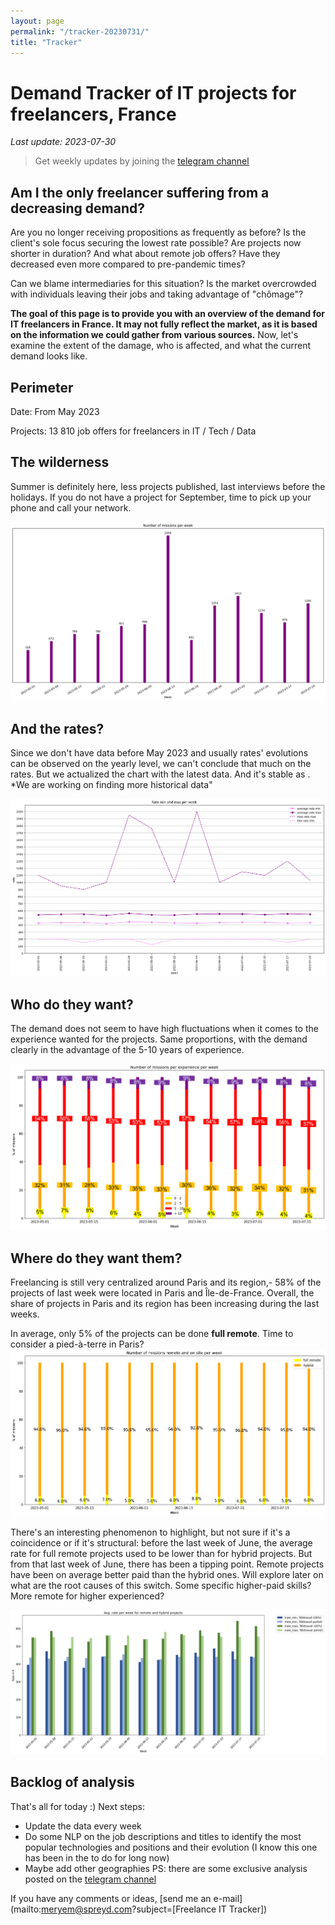 ```yaml
---
layout: page
permalink: "/tracker-20230731/"
title: "Tracker"
---
```

# Demand Tracker of IT projects for freelancers, France
*Last update: 2023-07-30*
> Get weekly updates by joining the [telegram
> channel](https://t.me/+3y9PJaF335UxYTg0)

## Am I the only freelancer suffering from a decreasing demand?

Are you no longer receiving propositions as frequently as before? 
Is the client's sole focus securing the lowest rate possible?
Are projects now shorter in duration?
And what about remote job offers? Have they decreased even more compared to pre-pandemic times? 

Can we blame intermediaries for this situation? 
Is the market overcrowded with individuals leaving their jobs and taking advantage of "chômage"?

**The goal of this page is to provide you with an overview of the demand for IT freelancers in France. It may not fully reflect the market, as it is based on the information we could gather from various sources.**
Now, let's examine the extent of the damage, who is affected, and what the current demand looks like.

## Perimeter
Date: From May 2023

Projects: 13 810 job offers for freelancers in IT / Tech / Data

## The wilderness
Summer is definitely here, less projects published, last interviews before the holidays. If you do not have a project for September, time to pick up your phone and call your network.

![Number of projects posted per week](/nbmissions_week_20230731.png)

## And the rates?
Since we don't have data before May 2023 and usually rates' evolutions can be observed on the yearly level, we can't conclude that much on the rates. But we actualized the chart with the latest data.
And it's stable as .
*We are working on finding more historical data"

![Rates' evolutions](/rates_week_20230731.png)

## Who do they want?
The demand does not seem to have high fluctuations when it comes to the experience wanted for the projects.
Same proportions, with the demand clearly in the advantage of the 5-10 years of experience.

![Demand per experience](/nbmissions_exp_20230724.png)

## Where do they want them?
Freelancing is still very centralized around Paris and its region,- 58% of the projects of last week were located in Paris and Île-de-France.
Overall, the share of projects in Paris and its region has been increasing during the last weeks.


In average, only 5% of the projects can be done **full remote**. Time to consider a pied-à-terre in Paris?
![Demand per remote](/nbmissions_remote_20230731.png)

There's an interesting phenomenon to highlight, but not sure if it's a coincidence or if it's structural: before the last week of June, the average rate for full remote projects used to be lower than for hybrid projects.
But from that last week of June, there has been a tipping point. Remote projects have been on average better paid than the hybrid ones.
Will explore later on what are the root causes of this switch. Some specific higher-paid skills? More remote for higher experienced?

![Average rate for remote vs. hybrid](/rates_remote_20230731.png)



## Backlog of analysis
That's all for today :)
Next steps: 
- Update the data every week
- Do some NLP on the job descriptions and titles to identify the most popular technologies and positions and their evolution (I know this one has been in the to do for long now)
- Maybe add other geographies
PS: there are some exclusive analysis posted on the [telegram channel](https://t.me/+3y9PJaF335UxYTg0)

If you have any comments or ideas, [send me an e-mail](mailto:meryem@spreyd.com?subject=[Freelance IT Tracker])
